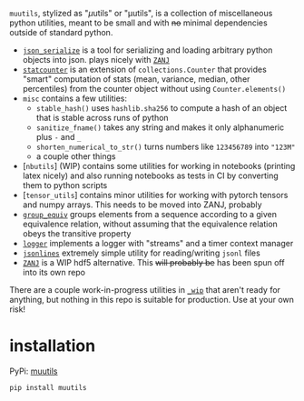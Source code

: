 

`muutils`, stylized as "$\mu$utils" or "μutils", is a collection of miscellaneous python utilities, meant to be small and with ~~no~~ minimal dependencies outside of standard python.


- [`json_serialize`](https://github.com/mivanit/muutils/tree/main/muutils/json_serialize.py) is a tool for serializing and loading arbitrary python objects into json. plays nicely with [`ZANJ`](https://github.com/mivanit/ZANJ/)
- [`statcounter`](https://github.com/mivanit/muutils/tree/main/muutils/statcounter.py) is an extension of `collections.Counter` that provides "smart" computation of stats (mean, variance, median, other percentiles) from the counter object without using `Counter.elements()`
- `misc` contains a few utilities:
	- `stable_hash()` uses `hashlib.sha256` to compute a hash of an object that is stable across runs of python
	- `sanitize_fname()` takes any string and makes it only alphanumeric plus `-` and `_`
	- `shorten_numerical_to_str()` turns numbers like `123456789` into `"123M"`
	- a couple other things
- [`nbutils`] (WIP) contains some utilities for working in notebooks (printing latex nicely) and also running notebooks as tests in CI by converting them to python scripts
- [`tensor_utils`] contains minor utilities for working with pytorch tensors and numpy arrays. This needs to be moved into ZANJ, probably
- [`group_equiv`](https://github.com/mivanit/muutils/tree/main/muutils/group_equiv.py) groups elements from a sequence according to a given equivalence relation, without assuming that the equivalence relation obeys the transitive property
- [`logger`](https://github.com/mivanit/muutils/tree/main/muutils/logger.py) implements a logger with "streams" and a timer context manager
- [`jsonlines`](https://github.com/mivanit/muutils/tree/main/muutils/jsonlines.py) extremely simple utility for reading/writing `jsonl` files
- [`ZANJ`](https://github.com/mivanit/ZANJ/) is a WIP hdf5 alternative. This ~~will probably be~~ has been spun off into its own repo

There are a couple work-in-progress utilities in [`_wip`](https://github.com/mivanit/muutils/tree/main/muutils/_wip/) that aren't ready for anything, but nothing in this repo is suitable for production. Use at your own risk!


# installation

PyPi: [muutils](https://pypi.org/project/muutils/)

```
pip install muutils
```
